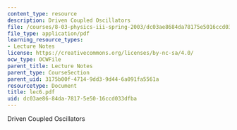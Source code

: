 ```yaml
---
content_type: resource
description: Driven Coupled Oscillators
file: /courses/8-03-physics-iii-spring-2003/dc03ae8684da78175e5016ccd033dfba_lec6.pdf
file_type: application/pdf
learning_resource_types:
- Lecture Notes
license: https://creativecommons.org/licenses/by-nc-sa/4.0/
ocw_type: OCWFile
parent_title: Lecture Notes
parent_type: CourseSection
parent_uid: 3175b00f-4714-9dd3-9d44-6a091fa5561a
resourcetype: Document
title: lec6.pdf
uid: dc03ae86-84da-7817-5e50-16ccd033dfba
---
```

Driven Coupled Oscillators